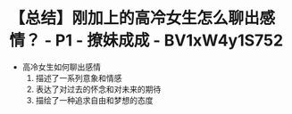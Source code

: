 # 【总结】刚加上的高冷女生怎么聊出感情？ - P1 - 撩妹成成 - BV1xW4y1S752

-   高冷女生如何聊出感情
    1.  描述了一系列意象和情感
    2.  表达了对过去的怀念和对未来的期待
    3.  描绘了一种追求自由和梦想的态度